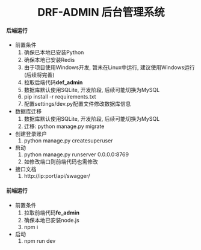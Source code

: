 <h1 style="text-align: center">DRF-ADMIN 后台管理系统</h1>

#### 后端运行
* 前置条件
    1. 确保已本地已安装Python
    2. 确保本地已安装Redis
    3. 由于项目使用Windows开发, 暂未在Linux中运行, 建议使用Windows运行(后续将完善)
    4. 拉取后端代码**def_admin**
    5. 数据库默认使用SQLite, 开发阶段, 后续可能切换为MySQL
    6. pip install -r requirements.txt
    7. 配置settings/dev.py配置文件修改数据库信息
* 数据库迁移
    1. 数据库默认使用SQLite, 开发阶段, 后续可能切换为MySQL
    2. 迁移: python manage.py migrate
* 创建登录账户
    1. python manage.py createsuperuser
* 启动
    1. python manage.py runserver 0.0.0.0:8769
    2. 如修改端口则前端代码也需修改
* 接口文档
    1. http://ip:port/api/swagger/

#### 前端运行
* 前置条件
    1. 拉取前端代码**fe_admin**
    2. 确保本地已安装node.js
    3. npm i
* 启动
    1. npm run dev